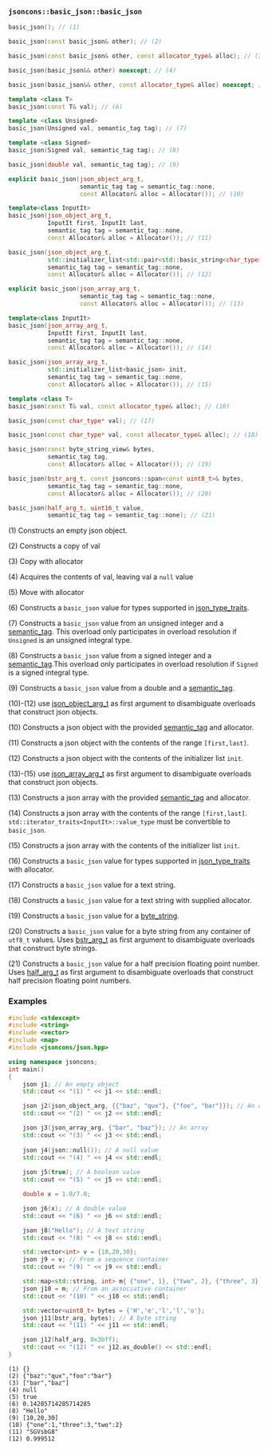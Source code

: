 ### `jsoncons::basic_json::basic_json`

```c++
basic_json(); // (1)

basic_json(const basic_json& other); // (2)

basic_json(const basic_json& other, const allocator_type& alloc); // (3)

basic_json(basic_json&& other) noexcept; // (4)

basic_json(basic_json&& other, const allocator_type& alloc) noexcept; // (5)

template <class T>
basic_json(const T& val); // (6)

template <class Unsigned>
basic_json(Unsigned val, semantic_tag tag); // (7)

template <class Signed>
basic_json(Signed val, semantic_tag tag); // (8)

basic_json(double val, semantic_tag tag); // (9)

explicit basic_json(json_object_arg_t, 
                    semantic_tag tag = semantic_tag::none, 
                    const Allocator& alloc = Allocator()); // (10) 

template<class InputIt>
basic_json(json_object_arg_t, 
           InputIt first, InputIt last, 
           semantic_tag tag = semantic_tag::none,
           const Allocator& alloc = Allocator()); // (11) 

basic_json(json_object_arg_t, 
           std::initializer_list<std::pair<std::basic_string<char_type>,basic_json>> init, 
           semantic_tag tag = semantic_tag::none, 
           const Allocator& alloc = Allocator()); // (12)

explicit basic_json(json_array_arg_t, 
                    semantic_tag tag = semantic_tag::none, 
                    const Allocator& alloc = Allocator()); // (13)

template<class InputIt>
basic_json(json_array_arg_t, 
           InputIt first, InputIt last, 
           semantic_tag tag = semantic_tag::none, 
           const Allocator& alloc = Allocator()); // (14) 

basic_json(json_array_arg_t, 
           std::initializer_list<basic_json> init, 
           semantic_tag tag = semantic_tag::none, 
           const Allocator& alloc = Allocator()); // (15)

template <class T>
basic_json(const T& val, const allocator_type& alloc); // (16)

basic_json(const char_type* val); // (17)

basic_json(const char_type* val, const allocator_type& alloc); // (18)

basic_json(const byte_string_view& bytes, 
           semantic_tag tag, 
           const Allocator& alloc = Allocator()); // (19)

basic_json(bstr_arg_t, const jsoncons::span<const uint8_t>& bytes, 
           semantic_tag tag = semantic_tag::none,
           const Allocator& alloc = Allocator()); // (20)

basic_json(half_arg_t, uint16_t value, 
           semantic_tag tag = semantic_tag::none); // (21)
```

(1) Constructs an empty json object. 

(2) Constructs a copy of val

(3) Copy with allocator

(4) Acquires the contents of val, leaving val a `null` value

(5) Move with allocator

(6) Constructs a `basic_json` value for types supported in [json_type_traits](json_type_traits.md).

(7) Constructs a `basic_json` value from an unsigned integer and a [semantic_tag](../semantic_tag.md). This overload only participates in overload resolution if `Unsigned` is an unsigned integral type.

(8) Constructs a `basic_json` value from a signed integer and a [semantic_tag](../semantic_tag.md).This overload only participates in overload resolution if `Signed` is a signed integral type.

(9) Constructs a `basic_json` value from a double and a [semantic_tag](../semantic_tag.md).

(10)-(12) use [json_object_arg_t](../json_object_arg_t.md) as first argument to disambiguate overloads that construct json objects.

(10) Constructs a json object with the provided [semantic_tag](../semantic_tag.md) and allocator.

(11) Constructs a json object with the contents of the range `[first,last]`.

(12) Constructs a json object with the contents of the initializer list `init`.

(13)-(15) use [json_array_arg_t](../json_aray_arg_t.md) as first argument to disambiguate overloads that construct json objects.

(13) Constructs a json array with the provided [semantic_tag](../semantic_tag.md) and allocator.

(14) Constructs a json array with the contents of the range `[first,last]`.
`std::iterator_traits<InputIt>::value_type` must be convertible to `basic_json`. 

(15) Constructs a json array with the contents of the initializer list `init`.

(16) Constructs a `basic_json` value for types supported in [json_type_traits](json_type_traits.md) with allocator.

(17) Constructs a `basic_json` value for a text string.

(18) Constructs a `basic_json` value for a text string with supplied allocator.

(19) Constructs a `basic_json` value for a [byte_string](../byte_string.md).

(20) Constructs a `basic_json` value for a byte string from any container of `utf8_t` values.
Uses [bstr_arg_t](../bstr_arg_t.md) as first argument to disambiguate overloads that construct byte strings.

(21) Constructs a `basic_json` value for a half precision floating point number.
Uses [half_arg_t](../half_arg_t.md) as first argument to disambiguate overloads that construct half precision floating point numbers.

### Examples

```c++
#include <stdexcept>
#include <string>
#include <vector>
#include <map>
#include <jsoncons/json.hpp>

using namespace jsoncons;
int main()
{
    json j1; // An empty object
    std::cout << "(1) " << j1 << std::endl;

    json j2(json_object_arg, {{"baz", "qux"}, {"foo", "bar"}}); // An object 
    std::cout << "(2) " << j2 << std::endl;

    json j3(json_array_arg, {"bar", "baz"}); // An array 
    std::cout << "(3) " << j3 << std::endl;
  
    json j4(json::null()); // A null value
    std::cout << "(4) " << j4 << std::endl;
    
    json j5(true); // A boolean value
    std::cout << "(5) " << j5 << std::endl;

    double x = 1.0/7.0;

    json j6(x); // A double value
    std::cout << "(6) " << j6 << std::endl;

    json j8("Hello"); // A text string
    std::cout << "(8) " << j8 << std::endl;

    std::vector<int> v = {10,20,30};
    json j9 = v; // From a sequence container
    std::cout << "(9) " << j9 << std::endl;

    std::map<std::string, int> m{ {"one", 1}, {"two", 2}, {"three", 3} };
    json j10 = m; // From an associative container
    std::cout << "(10) " << j10 << std::endl;

    std::vector<uint8_t> bytes = {'H','e','l','l','o'};
    json j11(bstr_arg, bytes); // A byte string
    std::cout << "(11) " << j11 << std::endl;

    json j12(half_arg, 0x3bff);
    std::cout << "(12) " << j12.as_double() << std::endl;
}
```

```
(1) {}
(2) {"baz":"qux","foo":"bar"}
(3) ["bar","baz"]
(4) null
(5) true
(6) 0.14285714285714285
(8) "Hello"
(9) [10,20,30]
(10) {"one":1,"three":3,"two":2}
(11) "SGVsbG8"
(12) 0.999512
```
